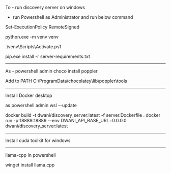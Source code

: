 To - run discovery server on windows


- run Powershell as Administrator and run below command

Set-ExecutionPolicy RemoteSigned

python.exe -m venv venv

.\venv\Scripts\Activate.ps1

pip.exe install -r server-requirements.txt


---
As - powershell admin
choco install poppler


Add to PATH
C:\ProgramData\chocolatey\lib\poppler\tools


---

Install Docker desktop

as powershell admin
wsl --update

 docker build -t dwani/discovery_server:latest -f server.Dockerfile .
docker run -p 18889:18889 --env DWANI_API_BASE_URL=0.0.0.0 dwani/discovery_server:latest


---

Install cuda toolkit for windows


---
llama-cpp
In powershell

winget install llama.cpp


